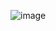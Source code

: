 ![image](https://github.com/jamesnet214/jamesnet214/assets/52397976/19610ccf-e04f-4e85-99fa-43631132846f)
